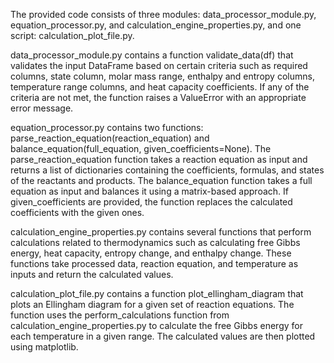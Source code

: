 The provided code consists of three modules: 
data_processor_module.py, equation_processor.py, and calculation_engine_properties.py, 
and one script: calculation_plot_file.py.


data_processor_module.py 
contains a function validate_data(df) that validates the input DataFrame based on certain criteria such as required columns,
state column, molar mass range, enthalpy and entropy columns, temperature range columns, and heat capacity coefficients.
If any of the criteria are not met, the function raises a ValueError with an appropriate error message.

equation_processor.py contains two functions: 
parse_reaction_equation(reaction_equation) and balance_equation(full_equation, given_coefficients=None). 
The parse_reaction_equation function takes a reaction equation as input and returns a list of dictionaries containing the coefficients, 
formulas, and states of the reactants and products. The balance_equation function takes a full equation as input and balances it using a matrix-based approach.
If given_coefficients are provided, the function replaces the calculated coefficients with the given ones.

calculation_engine_properties.py contains several functions that perform calculations related to thermodynamics such as calculating free Gibbs energy, 
heat capacity, entropy change, and enthalpy change. These functions take processed data, reaction equation, and temperature as inputs and return the calculated values.

calculation_plot_file.py contains a function plot_ellingham_diagram that plots an Ellingham diagram for a given set of reaction equations. 
The function uses the perform_calculations function from calculation_engine_properties.py to calculate the free Gibbs energy for each temperature in a given range.
The calculated values are then plotted using matplotlib.
